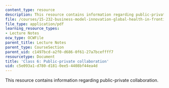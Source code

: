 ```yaml
---
content_type: resource
description: This resource contains information regarding public-private collaboration.
file: /courses/15-232-business-model-innovation-global-health-in-frontier-markets-fall-2013/c5e093a1d780d1810ee54408bf44ea4d_MIT15_232F13_Class6.pdf
file_type: application/pdf
learning_resource_types:
- Lecture Notes
ocw_type: OCWFile
parent_title: Lecture Notes
parent_type: CourseSection
parent_uid: c1497bcd-a2f0-d686-0f61-27a7bceffff7
resourcetype: Document
title: 'Class 6: Public-private collaboration'
uid: c5e093a1-d780-d181-0ee5-4408bf44ea4d
---
```

This resource contains information regarding public-private collaboration.